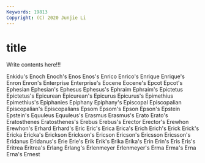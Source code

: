 ```yaml
---
Keywords: 19813
Copyright: (C) 2020 Junjie Li
---
```


# title

Write contents here!!!
 
Enkidu's 
Enoch
Enoch's 
Enos 
Enos's 
Enrico 
Enrico's 
Enrique 
Enrique's 
Enron 
Enron's 
Enterprise
Enterprise's 
Eocene 
Eocene's 
Epcot 
Epcot's 
Ephesian 
Ephesian's 
Ephesus 
Ephesus's 
Ephraim
Ephraim's 
Epictetus 
Epictetus's 
Epicurean 
Epicurean's 
Epicurus 
Epicurus's 
Epimethius 
Epimethius's 
Epiphanies
Epiphany 
Epiphany's 
Episcopal 
Episcopalian 
Episcopalian's 
Episcopalians 
Epsom 
Epsom's 
Epson 
Epson's
Epstein 
Epstein's 
Equuleus 
Equuleus's 
Erasmus 
Erasmus's 
Erato 
Erato's 
Eratosthenes 
Eratosthenes's
Erebus 
Erebus's 
Erector 
Erector's 
Erewhon 
Erewhon's 
Erhard 
Erhard's 
Eric 
Eric's
Erica 
Erica's 
Erich 
Erich's 
Erick 
Erick's 
Ericka 
Ericka's 
Erickson 
Erickson's
Ericson 
Ericson's 
Ericsson 
Ericsson's 
Eridanus 
Eridanus's 
Erie 
Erie's 
Erik 
Erik's
Erika 
Erika's 
Erin 
Erin's 
Eris 
Eris's 
Eritrea 
Eritrea's 
Erlang 
Erlang's
Erlenmeyer 
Erlenmeyer's 
Erma 
Erma's 
Erna 
Erna's 
Ernest 
